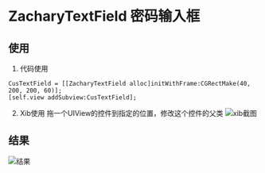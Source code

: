 # ZacharyTextField 密码输入框

## 使用
1. 代码使用
```
CusTextField = [[ZacharyTextField alloc]initWithFrame:CGRectMake(40, 200, 200, 60)];
[self.view addSubview:CusTextField];
```
2. Xib使用
拖一个UIView的控件到指定的位置，修改这个控件的父类
![xib截图](https://github.com/struggle3g/MyScreenshots/blob/master/WechatIMG1.jpg)

## 结果
![结果](https://raw.githubusercontent.com/GanggangGao/MyMcreenshots/master/CusPassword.gif?token=ACZ4K75FMTMHNIMSZYNUK7S46YC5E)
